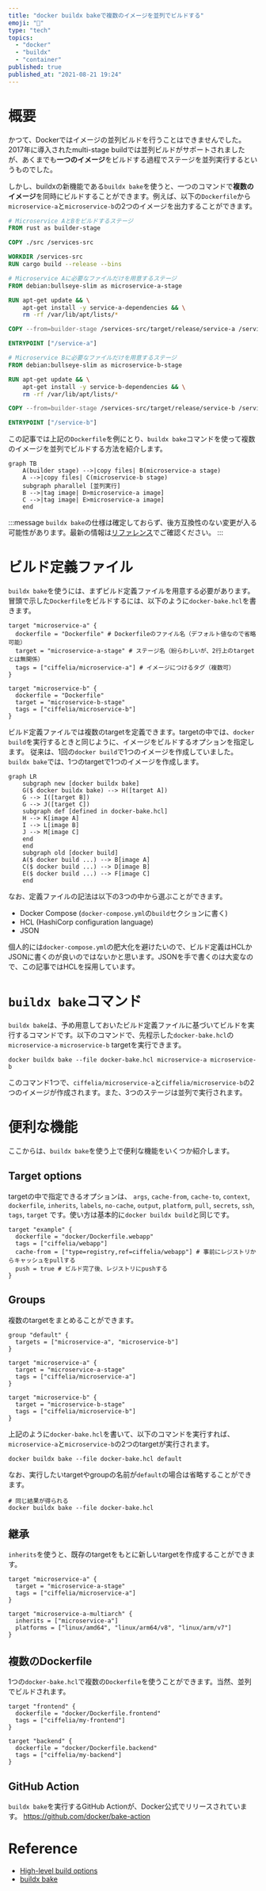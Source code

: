 ```yaml
---
title: "docker buildx bakeで複数のイメージを並列でビルドする"
emoji: "🐳"
type: "tech"
topics:
  - "docker"
  - "buildx"
  - "container"
published: true
published_at: "2021-08-21 19:24"
---
```


# 概要

かつて、Dockerではイメージの並列ビルドを行うことはできませんでした。2017年に導入されたmulti-stage buildでは並列ビルドがサポートされましたが、あくまでも**一つのイメージ**をビルドする過程でステージを並列実行するというものでした。

しかし、buildxの新機能である`buildx bake`を使うと、一つのコマンドで**複数のイメージ**を同時にビルドすることができます。例えば、以下の`Dockerfile`から`microservice-a`と`microservice-b`の2つのイメージを出力することができます。

```dockerfile
# Microservice AとBをビルドするステージ
FROM rust as builder-stage

COPY ./src /services-src

WORKDIR /services-src
RUN cargo build --release --bins

# Microservice Aに必要なファイルだけを用意するステージ
FROM debian:bullseye-slim as microservice-a-stage

RUN apt-get update && \
    apt-get install -y service-a-dependencies && \
    rm -rf /var/lib/apt/lists/*

COPY --from=builder-stage /services-src/target/release/service-a /service-a

ENTRYPOINT ["/service-a"]

# Microservice Bに必要なファイルだけを用意するステージ
FROM debian:bullseye-slim as microservice-b-stage

RUN apt-get update && \
    apt-get install -y service-b-dependencies && \
    rm -rf /var/lib/apt/lists/*

COPY --from=builder-stage /services-src/target/release/service-b /service-b

ENTRYPOINT ["/service-b"]
```

この記事では上記の`Dockerfile`を例にとり、`buildx bake`コマンドを使って複数のイメージを並列でビルドする方法を紹介します。

```mermaid
graph TB
    A(builder stage) -->|copy files| B(microservice-a stage)
    A -->|copy files| C(microservice-b stage)
    subgraph pharallel [並列実行]
    B -->|tag image| D>microservice-a image]
    C -->|tag image| E>microservice-a image]
    end
```

:::message
`buildx bake`の仕様は確定しておらず、後方互換性のない変更が入る可能性があります。最新の情報は[リファレンス](https://github.com/docker/buildx/blob/master/docs/reference/buildx_bake.md)でご確認ください。
:::

# ビルド定義ファイル

`buildx bake`を使うには、まずビルド定義ファイルを用意する必要があります。冒頭で示した`Dockerfile`をビルドするには、以下のように`docker-bake.hcl`を書きます。

```hcl
target "microservice-a" {
  dockerfile = "Dockerfile" # Dockerfileのファイル名（デフォルト値なので省略可能）
  target = "microservice-a-stage" # ステージ名（紛らわしいが、2行上のtargetとは無関係）
  tags = ["ciffelia/microservice-a"] # イメージにつけるタグ（複数可）
}

target "microservice-b" {
  dockerfile = "Dockerfile"
  target = "microservice-b-stage"
  tags = ["ciffelia/microservice-b"]
}
```

ビルド定義ファイルでは複数のtargetを定義できます。targetの中では、`docker build`を実行するときと同じように、イメージをビルドするオプションを指定します。
従来は、1回の`docker build`で1つのイメージを作成していました。`buildx bake`では、1つのtargetで1つのイメージを作成します。

```mermaid
graph LR
    subgraph new [docker buildx bake]
    G($ docker buildx bake) --> H([target A])
    G --> I([target B])
    G --> J([target C])
    subgraph def [defined in docker-bake.hcl]
    H --> K[image A]
    I --> L[image B]
    J --> M[image C]
    end
    end
    subgraph old [docker build]
    A($ docker build ...) --> B[image A]
    C($ docker build ...) --> D[image B]
    E($ docker build ...) --> F[image C]
    end
```

なお、定義ファイルの記法は以下の3つの中から選ぶことができます。

- Docker Compose (`docker-compose.yml`の`build`セクションに書く)
- HCL (HashiCorp configuration language)
- JSON

個人的には`docker-compose.yml`の肥大化を避けたいので、ビルド定義はHCLかJSONに書くのが良いのではないかと思います。JSONを手で書くのは大変なので、この記事ではHCLを採用しています。

# `buildx bake`コマンド

`buildx bake`は、予め用意しておいたビルド定義ファイルに基づいてビルドを実行するコマンドです。以下のコマンドで、先程示した`docker-bake.hcl`の`microservice-a` `microservice-b` targetを実行できます。

```shell
docker buildx bake --file docker-bake.hcl microservice-a microservice-b
```

このコマンド1つで、`ciffelia/microservice-a`と`ciffelia/microservice-b`の2つのイメージが作成されます。また、3つのステージは並列で実行されます。

# 便利な機能

ここからは、`buildx bake`を使う上で便利な機能をいくつか紹介します。

## Target options

targetの中で指定できるオプションは、
`args`, `cache-from`, `cache-to`, `context`, `dockerfile`, `inherits`, `labels`, `no-cache`, `output`, `platform`, `pull`, `secrets`, `ssh`, `tags`, `target`
です。使い方は基本的に`docker buildx build`と同じです。

```hcl
target "example" {
  dockerfile = "docker/Dockerfile.webapp"
  tags = ["ciffelia/webapp"]
  cache-from = ["type=registry,ref=ciffelia/webapp"] # 事前にレジストリからキャッシュをpullする
  push = true # ビルド完了後、レジストリにpushする
}
```

## Groups

複数のtargetをまとめることができます。

```hcl
group "default" {
  targets = ["microservice-a", "microservice-b"]
}

target "microservice-a" {
  target = "microservice-a-stage"
  tags = ["ciffelia/microservice-a"]
}

target "microservice-b" {
  target = "microservice-b-stage"
  tags = ["ciffelia/microservice-b"]
}
```

上記のように`docker-bake.hcl`を書いて、以下のコマンドを実行すれば、`microservice-a`と`microservice-b`の2つのtargetが実行されます。

```shell
docker buildx bake --file docker-bake.hcl default
```

なお、実行したいtargetやgroupの名前が`default`の場合は省略することができます。

```shell
# 同じ結果が得られる
docker buildx bake --file docker-bake.hcl
```

## 継承

`inherits`を使うと、既存のtargetをもとに新しいtargetを作成することができます。

```hcl
target "microservice-a" {
  target = "microservice-a-stage"
  tags = ["ciffelia/microservice-a"]
}

target "microservice-a-multiarch" {
  inherits = ["microservice-a"]
  platforms = ["linux/amd64", "linux/arm64/v8", "linux/arm/v7"]
}
```

## 複数のDockerfile

1つの`docker-bake.hcl`で複数の`Dockerfile`を使うことができます。当然、並列でビルドされます。

```hcl
target "frontend" {
  dockerfile = "docker/Dockerfile.frontend"
  tags = ["ciffelia/my-frontend"]
}

target "backend" {
  dockerfile = "docker/Dockerfile.backend"
  tags = ["ciffelia/my-backend"]
}
```

## GitHub Action

`buildx bake`を実行するGitHub Actionが、Docker公式でリリースされています。
https://github.com/docker/bake-action

# Reference

- [High-level build options](https://github.com/docker/buildx#high-level-build-options)
- [buildx bake](https://github.com/docker/buildx/blob/master/docs/reference/buildx_bake.md)